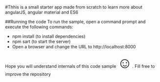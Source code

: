 #Thhis is a small starter app made from scratch to learn more about angularJS, angular material and ES6

##Running the code
To run the sample, open a command prompt and execute the following commands:

 -  npm install (to install dependencies)
 -  npm sart (to start the server)
 -  Open a browser and change the URL to http://localhost:8000

Hope you will understand internals of this code sample <font size="23">☺</font>. Fill free to improve the repository
